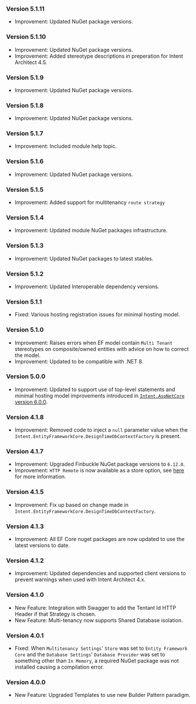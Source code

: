 ### Version 5.1.11

- Improvement: Updated NuGet package versions.

### Version 5.1.10

- Improvement: Updated NuGet package versions.
- Improvement: Added stereotype descriptions in preperation for Intent Architect 4.5. 

### Version 5.1.9

- Improvement: Updated NuGet package versions.

### Version 5.1.8

- Improvement: Updated NuGet package versions.

### Version 5.1.7

- Improvement: Included module help topic.

### Version 5.1.6

- Improvement: Updated NuGet package versions.

### Version 5.1.5

- Improvement: Added support for multitenancy `route strategy`

### Version 5.1.4

- Improvement: Updated module NuGet packages infrastructure.

### Version 5.1.3

- Improvement: Updated NuGet packages to latest stables.

### Version 5.1.2

- Improvement: Updated Interoperable dependency versions.

### Version 5.1.1

- Fixed: Various hosting registration issues for minimal hosting model.

### Version 5.1.0

- Improvement: Raises errors when EF model contain `Multi Tenant` stereotypes on composite/owned entities with advice on how to correct the model. 
- Improvement: Updated to be compatible with .NET 8.

### Version 5.0.0

- Improvement: Updated to support use of top-level statements and minimal hosting model improvements introduced in [`Intent.AspNetCore` version 6.0.0](https://github.com/IntentArchitect/Intent.Modules.NET/blob/development/Modules/Intent.Modules.AspNetCore/release-notes.md#version-600).

### Version 4.1.8

- Improvement: Removed code to inject a `null` parameter value when the `Intent.EntityFrameworkCore.DesignTimeDbContextFactory` is present. 

### Version 4.1.7

- Improvement: Upgraded Finbuckle NuGet package versions to `6.12.0`.
- Improvement: `HTTP Remote` is now available as a store option, see [here](https://www.finbuckle.com/MultiTenant/Docs/v6.12.0/Stores#http-remote-store) for more information.

### Version 4.1.5

- Improvement: Fix up based on change made in `Intent.EntityFrameworkCore.DesignTimeDbContextFactory`.

### Version 4.1.3

- Improvement: All EF Core nuget packages are now updated to use the latest versions to date.

### Version 4.1.2

- Improvement: Updated dependencies and supported client versions to prevent warnings when used with Intent Architect 4.x.

### Version 4.1.0

- New Feature: Integration with Swagger to add the Tentant Id HTTP Header if that Strategy is chosen.
- New Feature: Multi-tenancy now supports Shared Database isolation.

### Version 4.0.1

- Fixed: When `Multitenancy Settings`' `Store` was set to `Entity Framework Core` and the `Database Settings`' `Database Provider` was set to something other than `In Memory`, a required NuGet package was not installed causing a compilation error.

### Version 4.0.0

- New Feature: Upgraded Templates to use new Builder Pattern paradigm.
